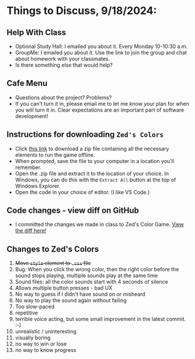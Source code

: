 # Things to Discuss, 9/18/2024:

## Help With Class
* Optional Study Hall: I emailed you about it. Every Monday 10-10:30 a.m.
* GroupMe: I emailed you about it. Use the link to join the group and chat about homework with your classmates.
* Is there something else that would help?

## Cafe Menu
* Questions about the project? Problems?
* If you can't turn it in, please email me to let me know your plan for when you will turn it in. Clear expectations are an important part of software development!

## Instructions for downloading `Zed's Colors`
* Click [this link](/zed_offline.zip) to download a zip file containing all the necessary elements to run the game offline.
* When prompted, save the file to your computer in a location you'll remember.
* Open the .zip file and extract it to the location of your choice. In Windows, you can do this with the `Extract All` button at the top of Windows Explorer.
* Open the code in your choice of editor. (I like VS Code.) 

## Code changes - view diff on GitHub
* I committed the changes we made in class to Zed's Color Game. [View the diff here!](https://github.com/micahpaul/micahpaul.github.io/compare/cb09c1445664aa22325ecb6a3d558253d8f83a84...245102c1d52c453a5a17410b08737c0913891af4)

## Changes to Zed's Colors
1. <s>Move `style` element to `.css` file</s>
1. Bug: When you click the wrong color, then the right color before the sound stops playing, multiple sounds play at the same time
1. Sound files: all the color sounds start with 4 seconds of silence
1. Allows multiple button presses - bad UX
1. No way to guess if I didn't have sound on or misheard
1. No way to play the sound again without failing
1. Too slow-paced
1. repetitive
1. terrible voice acting, but some small improvement in the latest commit. :-)
1. unrealistic / uninteresting
1. visually boring
1. no way to win or lose
1. no way to know progress
